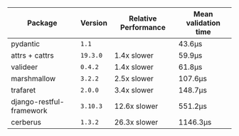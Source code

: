 [//]: <> (Generated with benchmarks/run.py, DO NOT EDIT THIS FILE DIRECTLY, instead run `SAVE=1 python ./run.py`.)

Package | Version | Relative Performance | Mean validation time
--- | --- | --- | ---
pydantic | `1.1` |  | 43.6μs
attrs + cattrs | `19.3.0` | 1.4x slower | 59.9μs
valideer | `0.4.2` | 1.4x slower | 61.8μs
marshmallow | `3.2.2` | 2.5x slower | 107.6μs
trafaret | `2.0.0` | 3.4x slower | 148.7μs
django-restful-framework | `3.10.3` | 12.6x slower | 551.2μs
cerberus | `1.3.2` | 26.3x slower | 1146.3μs
